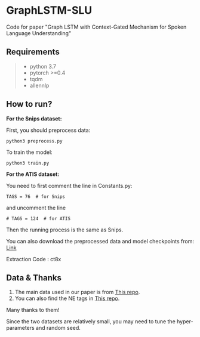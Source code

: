 # GraphLSTM-SLU

Code for paper "Graph LSTM with Context-Gated Mechanism for Spoken Language Understanding"

## Requirements

> - python 3.7
> - pytorch >=0.4
> - tqdm
> - allennlp

## How to run?
**For the Snips dataset:**

First, you should preprocess data:

```
python3 preprocess.py
```

To train the model:

```
python3 train.py
```

**For the ATIS dataset:**

You need to first comment the line in Constants.py:
```
TAGS = 76  # for Snips
```
and uncomment the line
```
# TAGS = 124  # for ATIS
```
Then the running process is the same as Snips. 

You can also download the preprocessed data and model checkpoints from: [Link](https://pan.baidu.com/s/1tVRhnAfeivi4k0UKaRy83g)

Extraction Code : ct8x

## Data & Thanks
1. The main data used in our paper is from [This repo](https://github.com/MiuLab/SlotGated-SLU).
2. You can also find the NE tags in [This repo](https://github.com/mesnilgr/is13).

Many thanks to them!

Since the two datasets are relatively small, you may need to tune the hyper-parameters and random seed. 




